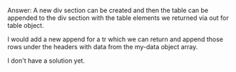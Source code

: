 Answer:
A new div section can be created and then the table can be appended to the div section with the table elements we returned via out for table object.

I would add a new append for a tr which we can return and append those rows under the headers with data from the my-data object array.

I don't have a solution yet.